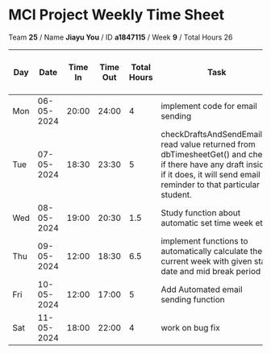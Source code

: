 # MCI Project Weekly Time Sheet

Team **25** / Name **Jiayu You** / ID **a1847115** / Week **9** / Total Hours 26

| Day | Date       | Time In | Time Out | Total Hours | Task | How does it fit to project plan | Outcome/Next action |
| --- | ---------- | ------- | -------- | ----------- | ---- | ------------------------------- | ------------------- |
| Mon | 06-05-2024 |  20:00  |  24:00   | 4           |implement code for email sending | email notification | continue |
| Tue | 07-05-2024 | 18:30   | 23:30    | 5         | checkDraftsAndSendEmails() read value returned from dbTimesheetGet() and check if there have any draft inside. if it does, it will send email reminder to that particular student.| email Notification| Done testing and waiting to merge to 'main'|
| Wed | 08-05-2024 |  19:00  |  20:30   |     1.5        | Study function about automatic set time week etc | Timesheet entry | setup branch "Jiayu_automatic_set_time_week |
| Thu | 09-05-2024 |  12:00   |    18:30      |     6.5       | implement functions to automatically calculate the current week with given start date and mid break period | automatic email sending | done and tested |
| Fri | 10-05-2024 | 12:00   | 17:00    | 5           | Add Automated email sending function| automatic email sending| meet some issues and need to fix|
| Sat | 11-05-2024 | 18:00   | 22:00    | 4           | work on bug fix| automatic email sending| continue|

